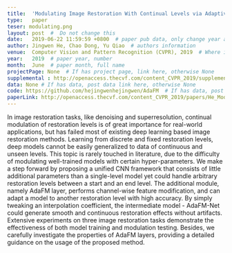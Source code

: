 ```yaml
---
title:  'Modulating Image Restoration With Continual Levels via Adaptive Feature Modification Layers'  #  Paper title, covered by ''
type:   paper
teser: modulating.png
layout: post  #  Do not change this
date:   2019-06-22 11:59:59 +0800  # paper pub data, only change year and month according to this format
author: Jingwen He, Chao Dong, Yu Qiao  # authors information
venue:  Computer Vision and Pattern Recognition (CVPR), 2019  # Where it be, ICCV and CVPR remove IEEE Conference on, 
year:   2019  # paper year, number
month:  June  # paper month, full name
projectPage: None  # If has project page, link here, otherwise None
supplemental : http://openaccess.thecvf.com/content_CVPR_2019/supplemental/He_Modulating_Image_Restoration_CVPR_2019_supplemental.pdf
data: None # If has data, post data link here, otherwise None
code: https://github.com/hejingwenhejingwen/AdaFM  # If has data, post code link here, otherwise None
paperLink: http://openaccess.thecvf.com/content_CVPR_2019/papers/He_Modulating_Image_Restoration_With_Continual_Levels_via_Adaptive_Feature_Modification_CVPR_2019_paper.pdf  # post paper pdf link here
---
```


In image restoration tasks, like denoising and superresolution, continual modulation of restoration levels is of great importance for real-world applications, but has failed most of existing deep learning based image restoration methods. Learning from discrete and fixed restoration levels, deep models cannot be easily generalized to data of continuous and unseen levels. This topic is rarely touched in literature, due to the difficulty of modulating well-trained models with certain hyper-parameters. We make a step forward by proposing a unified CNN framework that consists of little additional parameters than a single-level model yet could handle arbitrary restoration levels between a start and an end level. The additional module, namely AdaFM layer, performs channel-wise feature modification, and can adapt a model to another restoration level with high accuracy. By simply tweaking an interpolation coefficient, the intermediate model - AdaFM-Net could generate smooth and continuous restoration effects without artifacts. Extensive experiments on three image restoration tasks demonstrate the effectiveness of both model training and modulation testing. Besides, we carefully investigate the properties of AdaFM layers, providing a detailed guidance on the usage of the proposed method.